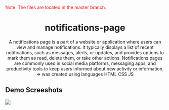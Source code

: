 <p style="color:red;">Note: The files are located in the master branch.</p>

<h1 align="center">notifications-page</h1>
<p align="center">A notifications page is a part of a website or application where users can view and manage notifications. It typically displays a list of recent notifications, such as messages, alerts, or updates, and provides options to mark them as read, delete them, or take other actions. Notifications pages are commonly used in social media platforms, messaging apps, and productivity tools to keep users informed about new activity or information. => was created using languages HTML CSS JS</p>

<h2>Demo Screeshots</h2>
<img src="https://github.com/the-artist-web/notifications-page/assets/162612001/bb07c8b6-d1ca-4b78-b9ad-240c63671448">

